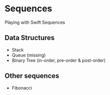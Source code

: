 # Sequences
Playing with Swift Sequences

## Data Structures

- Stack
- Queue (missing)
- Binary Tree (in-order, pre-order & post-order)

## Other sequences

- Fibonacci
